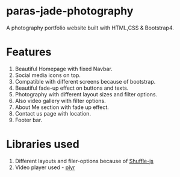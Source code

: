 # paras-jade-photography
A photography portfolio website built with HTML,CSS &amp; Bootstrap4.
# Features
1) Beautiful Homepage with fixed Navbar.
2) Social media icons on top.
3) Compatible with different screens because of bootstrap.
4) Beautiful fade-up effect on buttons and texts.
5) Photography with different layout sizes and filter options.
6) Also video gallery with filter options.
7) About Me section with fade up effect.
8) Contact us page with location.
9) Footer bar.
# Libraries used
1) Different layouts and filer-options because of [Shuffle-js](https://github.com/Vestride/Shuffle)
2) Video player used - [plyr](https://github.com/sampotts/plyr)